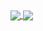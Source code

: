 <a href="https://github.com/chrisops/github-readme-stats">
  <img align="center" src="https://github-readme-stats.vercel.app/api/pin/?username=chrisops&repo=github-readme-stats" />
</a>
<a href="https://github.com/chrisops/convoychat">
  <img align="center" src="https://github-readme-stats.vercel.app/api/pin/?username=chrisops&repo=convoychat" />
</a>
<!--
**chrisops/chrisops** is a ✨ _special_ ✨ repository because its `README.md` (this file) appears on your GitHub profile.

Here are some ideas to get you started:

- 🔭 I’m currently working on ...
- 🌱 I’m currently learning ...
- 👯 I’m looking to collaborate on ...
- 🤔 I’m looking for help with ...
- 💬 Ask me about ...
- 📫 How to reach me: ...
- 😄 Pronouns: ...
- ⚡ Fun fact: ...
-->

